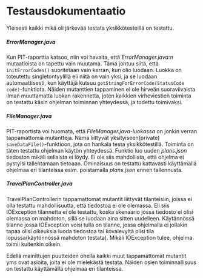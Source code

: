 # Testausdokumentaatio

Yleisesti kaikki mikä oli järkevää testata yksikkötesteillä on testattu.

##### ErrorManager.java
Kun PIT-raporttia katsoo, niin voi havaita, että *ErrorManager.java:n* mutaatioista on tapettu vain muutama. Tämä johtuu siitä, että `initErrorCodes()` suoritetaan vain kerran, kun olio luodaan. Luokka on toteutettu singletontyylillä eli niitä on vain yksi, ja se luodaan automaattisesti, kun käyttäjä kutsuu `getStringForErrorCode(StatusCode code)`-funktiota. Näiden mutanttien tappaminen ei ole hirveän suoraviivaista ilman muuttamatta luokan rakennetta, joten kaikkien virheviestien toiminta on testattu käsin ohjelman toiminnan yhteydessä, ja todettu toimivaksi.

##### FileManager.java
PIT-raportista voi huomata, että *FileManager.java-luokassa* on jonkin verran tappamattomia mutantteja. Nämä liittyvät yksityiseen(private) `saveDataFile()`-funktioon, jota on hankala testa yksikkötestillä. Toiminta on täten testattu ohjelman käytön yhteydessä. Funktio luo uuden *plans.json* tiedoston mikäli sellaista ei löydy. Ei ole siis mahdollista, että ohjelma ei pystyisi tallentamaan tietoaan. Ominaisuus on testattu kattavasti käyttämällä ohjelmaa eri tilanteissa esim. poistamalla *plans.json* ennen tallennusta.

##### TravelPlanController.java
TravelPlanControllerin tappamattomat mutantit liittyvät tilanteisiin, joissa ei olla testattu mahdollisuutta, että tiedostoa ei ole olemassa. Eli siis IOException tilannetta ei ole testattu, koska skenaario jossa tiedosto ei olisi olemassa on mahdoton, sillä se luodaan aina sitten uudelleen. Käytännössä tilanne jossa IOException voisi tulla on tilanne, jossa ohjelmalla ei jollakin tapaa olisi oikeuksia luoda tiedostoa tai kovalevyltä olisi tila lopussa(käytönnössä mahdoton testata). Mikäli IOException tulee, ohjelma toimii kuitenkin oikein.

Edellä mainittujen puutteiden ohella kaikki muut tappamattomat mutantit yms ovat asioita, joita ei ole mielekästä testata. Näiden osien toiminnallisuus on testattu käyttämällä ohjelmaa eri tilanteissa.
